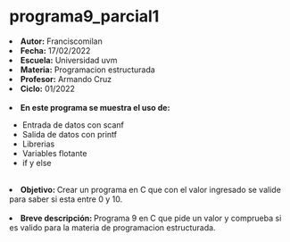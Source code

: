 # programa9_parcial1

<li><b>Autor:</b> Franciscomilan</li>
 <li><b>Fecha:</b> 17/02/2022 </li>
 <li><b>Escuela:</b> Universidad uvm</li>
 <li><b>Materia:</b> Programacion estructurada</li>
 <li><b>Profesor:</b> Armando Cruz</li>
 <li><b>Ciclo:</b> 01/2022</li>
 <br>
 <li><b> En este programa se muestra el uso de: </b></li>
 <ul>
	 <li> Entrada de datos con scanf</li>
	 <li> Salida de datos con printf </li>
	<li>Librerias </li>
 	<li>Variables flotante </li>
  <li>if y else </li>
 </ul>
<br>
 <li> <b> Objetivo: </b> Crear un programa en C que con el valor ingresado se valide para saber si esta entre 0 y 10. </li>
 <br>
 <li><b> Breve descripción: </b> Programa 9 en C que pide un valor y comprueba si es valido para la materia de programacion estructurada.  </li>
